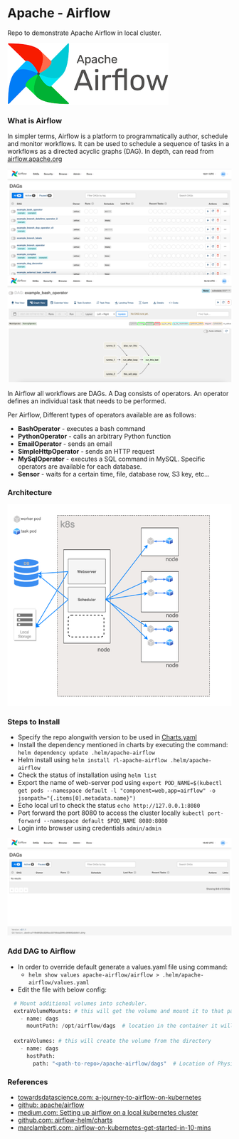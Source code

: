 # Apache - Airflow
Repo to demonstrate Apache Airflow in local cluster.

![logo.png](.images/logo.png)

### What is Airflow
In simpler terms, Airflow is a platform to programmatically author, schedule and monitor workflows.
It can be used to schedule a sequence of tasks in a workflows as a directed acyclic graphs (DAG).
In depth, can read from [airflow.apache.org](https://airflow.apache.org/)

![DAGS.png](.images/DAGS.png)
![dags_chart.png](.images/dags_chart.png)

In Airflow all workflows are DAGs. A Dag consists of operators. An operator defines an individual task that needs to be performed. 

Per Airflow, Different types of operators available are as follows:
- **BashOperator** - executes a bash command
- **PythonOperator** - calls an arbitrary Python function
- **EmailOperator** - sends an email
- **SimpleHttpOperator** - sends an HTTP request
- **MySqlOperator** - executes a SQL command in MySQL. Specific operators are available for each database.
- **Sensor** - waits for a certain time, file, database row, S3 key, etc…

### Architecture
![architecture.png](.images/architecture.png)


### Steps to Install
  - Specify the repo alongwith version to be used in [Charts.yaml](.helm/backup/Chart.yaml)
  - Install the dependency mentioned in charts by executing the command:
    `helm dependency update .helm/apache-airflow`
  - Helm install using `helm install rl-apache-airflow .helm/apache-airflow`
  - Check the status of installation using `helm list`
  - Export the name of web-server pod using `export POD_NAME=$(kubectl get pods --namespace default -l "component=web,app=airflow" -o jsonpath="{.items[0].metadata.name}")`
  - Echo local url to check the status `echo http://127.0.0.1:8080`
  - Port forward the port 8080 to access the cluster locally `kubectl port-forward --namespace default $POD_NAME 8080:8080`
  - Login into browser using credentials `admin/admin`

![airflow_login.png](.images/airflow_login.png)

### Add DAG to Airflow
  - In order to override default generate a values.yaml file using command:
    - `helm show values apache-airflow/airflow > .helm/apache-airflow/values.yaml`
  - Edit the file with below config:
```python  
  # Mount additional volumes into scheduler.
  extraVolumeMounts: # this will get the volume and mount it to that path in the container
    - name: dags
      mountPath: /opt/airflow/dags  # location in the container it will put the directory mentioned below.

  extraVolumes: # this will create the volume from the directory
    - name: dags
      hostPath:
        path: "<path-to-repo>/apache-airflow/dags"  # Location of Physical Dags
```

### References
  - [towardsdatascience.com: a-journey-to-airflow-on-kubernetes](https://towardsdatascience.com/a-journey-to-airflow-on-kubernetes-472df467f556)
  - [github: apache/airflow](https://github.com/apache/airflow)
  - [medium.com: Setting up airflow on a local kubernetes cluster](https://medium.com/uncanny-recursions/setting-up-airflow-on-a-local-kubernetes-cluster-using-helm-57eb0b73dc02)
  - [github.com: airflow-helm/charts](https://github.com/airflow-helm/charts/tree/main/charts/airflow)
  - [marclamberti.com: airflow-on-kubernetes-get-started-in-10-mins](https://marclamberti.com/blog/airflow-on-kubernetes-get-started-in-10-mins/)